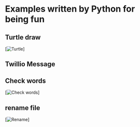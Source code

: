 # Examples written by Python for being fun

## Turtle draw

[![Turtle](https://nglthu.github.io/beingFunWithPython/img/turtles.gif)]

## Twillio Message

## Check words

[![Check words](https://nglthu.github.io/beingFunWithPython/img/alllsGood.png)]


## rename file

[![Rename](https://nglthu.github.io/beingFunWithPython/img/rename.png)]